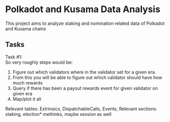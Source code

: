 # Polkadot and Kusama Data Analysis

This project aims to analyze staking and nomination related data of Polkadot and Kusama chains

## Tasks

Task #1:  
So very roughly steps would be:
1. Figure out which validators where in the validator set for a given era.
2. From this you will be able to figure out which validator should have how much rewards
3. Query if there has been a payout rewards event for given validator on given era
4. Map/plot it all

Relevant tables: Extrinsics, DispatchableCalls, Events;
Relevant sections: staking, election* methinks, maybe session as well
